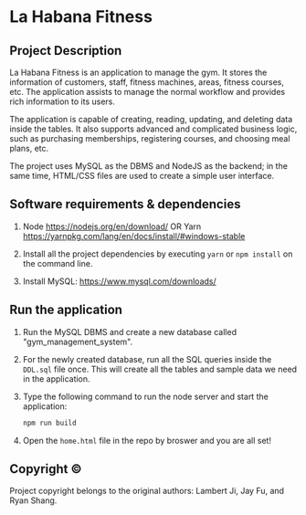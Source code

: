 # La Habana Fitness

## Project Description

La Habana Fitness is an application to manage the gym. It stores the information of customers, staff, fitness machines, areas, fitness courses, etc. The application assists to manage the normal workflow and provides rich information to its users.

The application is capable of creating, reading, updating, and deleting data inside the tables. It also supports advanced and complicated business logic, such as purchasing memberships, registering courses, and choosing meal plans, etc.

The project uses MySQL as the DBMS and NodeJS as the backend; in the same time, HTML/CSS files are used to create a simple user interface.

## Software requirements & dependencies

1. Node https://nodejs.org/en/download/ OR Yarn https://yarnpkg.com/lang/en/docs/install/#windows-stable

2. Install all the project dependencies by executing `yarn` or `npm install` on the command line.

3. Install MySQL: https://www.mysql.com/downloads/

## Run the application

1. Run the MySQL DBMS and create a new database called "gym_management_system".

2. For the newly created database, run all the SQL queries inside the `DDL.sql` file once. This will create all the tables and sample data we need in the application.

3. Type the following command to run the node server and start the application:

    ```bash
    npm run build
    ```

4. Open the `home.html` file in the repo by broswer and you are all set!


## Copyright ©
Project copyright belongs to the original authors: Lambert Ji, Jay Fu, and Ryan Shang.